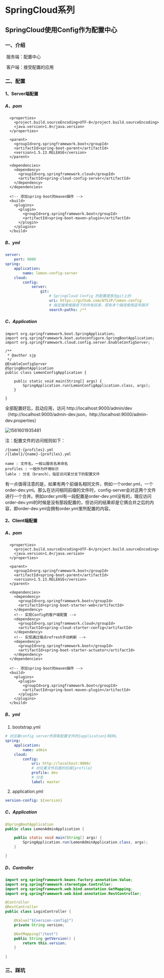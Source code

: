 # SpringCloud系列

## SpringCloud使用Config作为配置中心

### 一、介绍

​	服务端：配置中心

​	客户端：接受配置的应用

### 二、配置

#### 1、Server端配置

##### A、pom

```pom
  <properties>
    <project.build.sourceEncoding>UTF-8</project.build.sourceEncoding>
    <java.version>1.8</java.version>
  </properties>

  <parent>
    <groupId>org.springframework.boot</groupId>
    <artifactId>spring-boot-parent</artifactId>
    <version>1.5.13.RELEASE</version>
  </parent>

  <dependencies>
    <dependency>
      <groupId>org.springframework.cloud</groupId>
      <artifactId>spring-cloud-config-server</artifactId>
    </dependency>
  </dependencies>

  <!-- 添加spring-boot的maven插件 -->
  <build>
    <plugins>
      <plugin>
        <groupId>org.springframework.boot</groupId>
        <artifactId>spring-boot-maven-plugin</artifactId>
      </plugin>
    </plugins>
  </build>
```

##### B、yml

```yml
server:
    port: 9000
spring:
    application:
        name: lemon-config-server
    cloud:
        config:
            server:
                git:
                	# SpringCloud Config 的配置是放在git上的
                    uri: https://github.com/ATSJP/lemon-config
                    # 指定搜索根路径下的所有目录，若有多个路径使用逗号隔开
                    search-paths: /**  
```

##### C、Application

```
import org.springframework.boot.SpringApplication;
import org.springframework.boot.autoconfigure.SpringBootApplication;
import org.springframework.cloud.config.server.EnableConfigServer;

/**
 * @author sjp
 */
@EnableConfigServer
@SpringBootApplication
public class LemonConfigApplication {

	public static void main(String[] args) {
		SpringApplication.run(LemonConfigApplication.class, args);
	}

}

```

全部配置好后，启动应用，访问 http://localhost:9000/admin/dev （http://localhost:9000/admin-dev.json，http://localhost:9000/admin-dev.properties）

![1561601935481](https://raw.githubusercontent.com/ATSJP/note/master/SpringBoot&SpringCloud/assets/1561601935481.png)

注：配置文件的访问规则如下：

```
/{name}-{profiles}.yml
/{label}/{name}-{profiles}.yml

name : 文件名，一般以服务名来命名
profiles : 一般作为环境标识
lable : 分支（branch），指定访问某分支下的配置文件
```

有一点值得注意的是，如果有两个前缀名相同文件，例如一个order.yml，一个order-dev.yml。那么在访问相同前缀的文件时，config-server会对这两个文件进行一个合并。例如order.yml有一段配置是order-dev.yml没有的，理应访问order-dev.yml的时候是没有那段配置的，但访问的结果却是它俩合并之后的内容，即order-dev.yml会拥有order.yml里所配置的内容。

#### 2、Client端配置

##### A、pom

```pom
  <properties>
    <project.build.sourceEncoding>UTF-8</project.build.sourceEncoding>
    <java.version>1.8</java.version>
  </properties>

  <parent>
    <groupId>org.springframework.boot</groupId>
    <artifactId>spring-boot-parent</artifactId>
    <version>1.5.13.RELEASE</version>
  </parent>

  <dependencies>
    <dependency>
      <groupId>org.springframework.boot</groupId>
      <artifactId>spring-boot-starter-web</artifactId>
    </dependency>
    <!-- 实现Config的客户端配置 -->
    <dependency>
      <groupId>org.springframework.cloud</groupId>
      <artifactId>spring-cloud-starter-config</artifactId>
    </dependency>
    <!-- 实现通过端点refresh手动刷新 -->
    <dependency>
      <groupId>org.springframework.boot</groupId>
      <artifactId>spring-boot-starter-actuator</artifactId>
    </dependency>
  </dependencies>
  
  <!-- 添加spring-boot的maven插件 -->
  <build>
    <plugins>
      <plugin>
        <groupId>org.springframework.boot</groupId>
        <artifactId>spring-boot-maven-plugin</artifactId>
      </plugin>
    </plugins>
  </build>
```

##### B、yml

1) bootstrap.yml

```yml
# 对应着config server所获取配置文件的{application}和URL
spring:
    application:
        name: admin
    cloud:
        config:
            uri: http://localhost:9000/
            # 对应着文件后面的后缀{profile}
            profile: dev
            # 分支
            label: master
```

2) application.yml

```yml
version-config: ${version}
```

##### C、Application

```java
@SpringBootApplication
public class LemonAdminApplication {

	public static void main(String[] args) {
		SpringApplication.run(LemonAdminApplication.class, args);
	}

}
```

##### D、Controller

```java
import org.springframework.beans.factory.annotation.Value;
import org.springframework.stereotype.Controller;
import org.springframework.web.bind.annotation.GetMapping;
import org.springframework.web.bind.annotation.RestController;

@Controller
@RestController
public class LoginController {

    @Value("${version-config}")
    private String version;

    @GetMapping("/test")
    public String getVersion() {
        return this.version;
    }
    
}
```

### 三、踩坑

